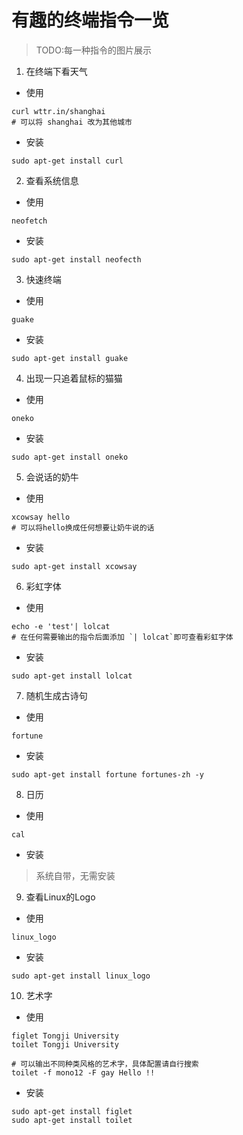 # 有趣的终端指令一览

> TODO:每一种指令的图片展示

1. 在终端下看天气
- 使用
```shell
curl wttr.in/shanghai
# 可以将 shanghai 改为其他城市
```

- 安装
```shell
sudo apt-get install curl
```

2. 查看系统信息
- 使用
```shell
neofetch
```

- 安装
```shell
sudo apt-get install neofecth
```

3. 快速终端
- 使用
```shell
guake
```

- 安装
```shell
sudo apt-get install guake
```

4. 出现一只追着鼠标的猫猫
- 使用
```shell
oneko
```

- 安装
```shell
sudo apt-get install oneko
```

5. 会说话的奶牛
- 使用
```shell
xcowsay hello
# 可以将hello换成任何想要让奶牛说的话
```

- 安装
```shell
sudo apt-get install xcowsay
```

6. 彩虹字体
- 使用
```shell
echo -e 'test'| lolcat
# 在任何需要输出的指令后面添加 `| lolcat`即可查看彩虹字体
```

- 安装
```shell
sudo apt-get install lolcat
```


7.  随机生成古诗句
- 使用
```shell
fortune
```

- 安装
```shell
sudo apt-get install fortune fortunes-zh -y
```

8. 日历
- 使用
```shell
cal
```

- 安装
> 系统自带，无需安装

9. 查看Linux的Logo
- 使用
```shell
linux_logo
```
- 安装
```shell
sudo apt-get install linux_logo
```

10. 艺术字
- 使用
```shell
figlet Tongji University
toilet Tongji University

# 可以输出不同种类风格的艺术字，具体配置请自行搜索
toilet -f mono12 -F gay Hello !!
```

- 安装
```shell
sudo apt-get install figlet
sudo apt-get install toilet
```



